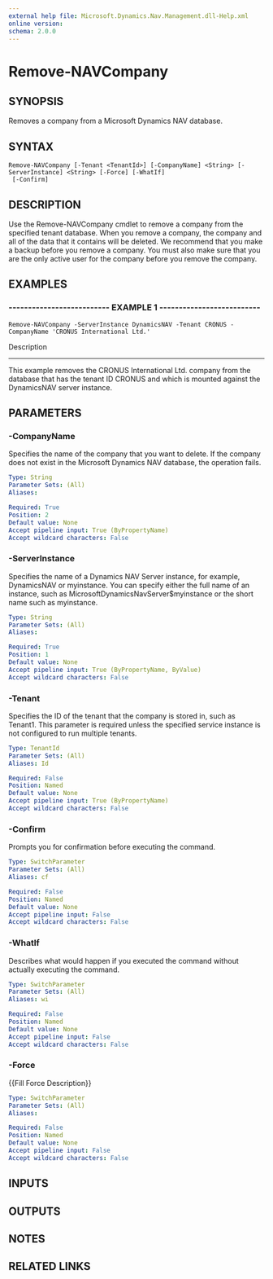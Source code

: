 ```yaml
---
external help file: Microsoft.Dynamics.Nav.Management.dll-Help.xml
online version: 
schema: 2.0.0
---
```


# Remove-NAVCompany

## SYNOPSIS
Removes a company from a Microsoft Dynamics NAV database.

## SYNTAX

```
Remove-NAVCompany [-Tenant <TenantId>] [-CompanyName] <String> [-ServerInstance] <String> [-Force] [-WhatIf]
 [-Confirm]
```

## DESCRIPTION
Use the Remove-NAVCompany cmdlet to remove a company from the specified tenant database.
When you remove a company, the company and all of the data that it contains will be deleted.
We recommend that you make a backup before you remove a company.
You must also make sure that you are the only active user for the company before you remove the company.

## EXAMPLES

### -------------------------- EXAMPLE 1 --------------------------
```
Remove-NAVCompany -ServerInstance DynamicsNAV -Tenant CRONUS -CompanyName 'CRONUS International Ltd.'
```

Description

-----------

This example removes the CRONUS International Ltd.
company from the database that has the tenant ID CRONUS and which is mounted against the DynamicsNAV server instance.

## PARAMETERS

### -CompanyName
Specifies the name of the company that you want to delete.
If the company does not exist in the Microsoft Dynamics NAV database, the operation fails.

```yaml
Type: String
Parameter Sets: (All)
Aliases: 

Required: True
Position: 2
Default value: None
Accept pipeline input: True (ByPropertyName)
Accept wildcard characters: False
```

### -ServerInstance
Specifies the name of a Dynamics NAV Server instance, for example, DynamicsNAV or myinstance.
You can specify either the full name of an instance, such as MicrosoftDynamicsNavServer$myinstance or the short name such as myinstance.

```yaml
Type: String
Parameter Sets: (All)
Aliases: 

Required: True
Position: 1
Default value: None
Accept pipeline input: True (ByPropertyName, ByValue)
Accept wildcard characters: False
```

### -Tenant
Specifies the ID of the tenant that the company is stored in, such as Tenant1.
This parameter is required unless the specified service instance is not configured to run multiple tenants.

```yaml
Type: TenantId
Parameter Sets: (All)
Aliases: Id

Required: False
Position: Named
Default value: None
Accept pipeline input: True (ByPropertyName)
Accept wildcard characters: False
```

### -Confirm
Prompts you for confirmation before executing the command.

```yaml
Type: SwitchParameter
Parameter Sets: (All)
Aliases: cf

Required: False
Position: Named
Default value: None
Accept pipeline input: False
Accept wildcard characters: False
```

### -WhatIf
Describes what would happen if you executed the command without actually executing the command.

```yaml
Type: SwitchParameter
Parameter Sets: (All)
Aliases: wi

Required: False
Position: Named
Default value: None
Accept pipeline input: False
Accept wildcard characters: False
```

### -Force
{{Fill Force Description}}

```yaml
Type: SwitchParameter
Parameter Sets: (All)
Aliases: 

Required: False
Position: Named
Default value: None
Accept pipeline input: False
Accept wildcard characters: False
```

## INPUTS

## OUTPUTS

## NOTES
## RELATED LINKS

